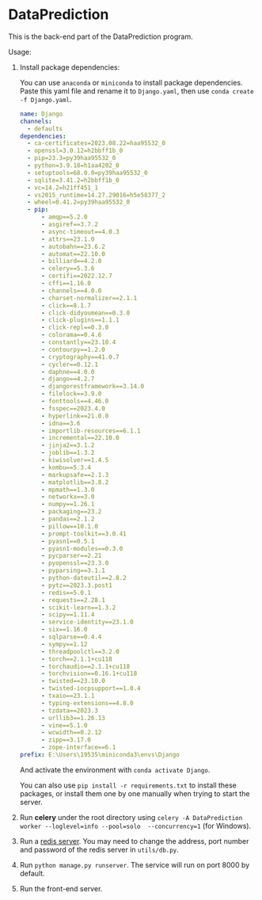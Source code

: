 # DataPrediction

This is the back-end part of the DataPrediction program.

Usage:

1. Install package dependencies:

    You can use `anaconda` or `miniconda` to install package dependencies. Paste this yaml file and rename it to `Django.yaml`, then use `conda create -f Django.yaml`.

    ```yaml
    name: Django
    channels:
      - defaults
    dependencies:
      - ca-certificates=2023.08.22=haa95532_0
      - openssl=3.0.12=h2bbff1b_0
      - pip=23.3=py39haa95532_0
      - python=3.9.18=h1aa4202_0
      - setuptools=68.0.0=py39haa95532_0
      - sqlite=3.41.2=h2bbff1b_0
      - vc=14.2=h21ff451_1
      - vs2015_runtime=14.27.29016=h5e58377_2
      - wheel=0.41.2=py39haa95532_0
      - pip:
          - amqp==5.2.0
          - asgiref==3.7.2
          - async-timeout==4.0.3
          - attrs==23.1.0
          - autobahn==23.6.2
          - automat==22.10.0
          - billiard==4.2.0
          - celery==5.3.6
          - certifi==2022.12.7
          - cffi==1.16.0
          - channels==4.0.0
          - charset-normalizer==2.1.1
          - click==8.1.7
          - click-didyoumean==0.3.0
          - click-plugins==1.1.1
          - click-repl==0.3.0
          - colorama==0.4.6
          - constantly==23.10.4
          - contourpy==1.2.0
          - cryptography==41.0.7
          - cycler==0.12.1
          - daphne==4.0.0
          - django==4.2.7
          - djangorestframework==3.14.0
          - filelock==3.9.0
          - fonttools==4.46.0
          - fsspec==2023.4.0
          - hyperlink==21.0.0
          - idna==3.6
          - importlib-resources==6.1.1
          - incremental==22.10.0
          - jinja2==3.1.2
          - joblib==1.3.2
          - kiwisolver==1.4.5
          - kombu==5.3.4
          - markupsafe==2.1.3
          - matplotlib==3.8.2
          - mpmath==1.3.0
          - networkx==3.0
          - numpy==1.26.1
          - packaging==23.2
          - pandas==2.1.2
          - pillow==10.1.0
          - prompt-toolkit==3.0.41
          - pyasn1==0.5.1
          - pyasn1-modules==0.3.0
          - pycparser==2.21
          - pyopenssl==23.3.0
          - pyparsing==3.1.1
          - python-dateutil==2.8.2
          - pytz==2023.3.post1
          - redis==5.0.1
          - requests==2.28.1
          - scikit-learn==1.3.2
          - scipy==1.11.4
          - service-identity==23.1.0
          - six==1.16.0
          - sqlparse==0.4.4
          - sympy==1.12
          - threadpoolctl==3.2.0
          - torch==2.1.1+cu118
          - torchaudio==2.1.1+cu118
          - torchvision==0.16.1+cu118
          - twisted==23.10.0
          - twisted-iocpsupport==1.0.4
          - txaio==23.1.1
          - typing-extensions==4.8.0
          - tzdata==2023.3
          - urllib3==1.26.13
          - vine==5.1.0
          - wcwidth==0.2.12
          - zipp==3.17.0
          - zope-interface==6.1
    prefix: E:\Users\19535\miniconda3\envs\Django
    ```

    And activate the environment with `conda activate Django`.

    You can also use `pip install -r requirements.txt` to install these packages, or install them one by one manually when trying to start the server.

2. Run **celery** under the root directory using `celery -A DataPrediction worker --loglevel=info --pool=solo  --concurrency=1` (for Windows).
3. Run a [redis server](https://github.com/tporadowski/redis/releases). You may need to change the address, port number and password of the redis server in `utils/db.py`.   
4. Run `python manage.py runserver`. The service will run on port 8000 by default.
5. Run the front-end server.